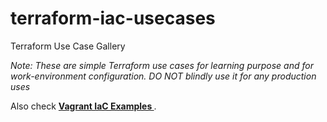 # terraform-iac-usecases
Terraform Use Case Gallery

*Note: These are simple Terraform use cases for learning purpose and for work-environment configuration. DO NOT blindly use it for any production uses*

Also check **[Vagrant IaC Examples ](https://github.com/ginigangadharan/vagrant-iac-usecases)**.